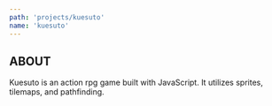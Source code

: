```yaml
---
path: 'projects/kuesuto'
name: 'kuesuto'
---
```


## ABOUT

Kuesuto is an action rpg game built with JavaScript. It utilizes sprites, tilemaps, and pathfinding.
